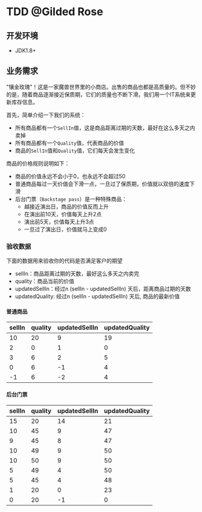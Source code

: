 # TDD @Gilded Rose

## 开发环境
 - JDK1.8+
 
## 业务需求

"镶金玫瑰"！这是一家魔兽世界里的小商店。出售的商品也都是高质量的。但不妙的是，随着商品逐渐接近保质期，它们的质量也不断下滑。我们用一个IT系统来更新库存信息。

首先，简单介绍一下我们的系统：

- 所有商品都有一个`SellIn`值，这是商品距离过期的天数，最好在这么多天之内卖掉
- 所有商品都有一个`Quality`值，代表商品的价值
- 商品的`SellIn`值和`Quality`值，它们每天会发生变化


商品的价格规则说明如下：

- 商品的价值永远不会小于0，也永远不会超过50
- 普通商品每过一天价值会下滑一点，一旦过了保质期，价值就以双倍的速度下滑
- 后台门票（`Backstage pass`）是一种特殊商品：
	- 越接近演出日，商品的价值反而上升
	- 在演出前10天，价值每天上升2点
	- 演出前5天，价值每天上升3点
	- 一旦过了演出日，价值就马上变成0

### 验收数据
下面的数据用来验收你的代码是否满足客户的期望

- sellIn：商品距离过期的天数，最好这么多天之内卖完
- quality：商品当前的价值
- updatedSellIn：经过n (sellIn - updatedSellIn) 天后，距离商品过期的天数
- updatedQuality: 经过n (sellIn - updatedSellIn) 天后, 商品的最新价值

#### 普通商品

| sellIn | quality | updatedSellIn | updatedQuality |
| ------ | ------- | ------------- | -------------- |
| 10     | 20      | 9             | 19             |
| 2      | 0       | 1             | 0              |
| 3      | 6       | 2             | 5              |
| 0      | 6       | -1            | 4              |
| -1     | 6       | -2            | 4              |

#### 后台门票

| sellIn | quality | updatedSellIn | updatedQuality |
| ------ | ------- | ------------- | -------------- |
| 15     | 20      | 14            | 21             |
| 10     | 45      | 9             | 47             |
| 9      | 45      | 8             | 47             |
| 10     | 49      | 9             | 50             |
| 10     | 50      | 9             | 50             |
| 5      | 49      | 4             | 50             |
| 5      | 45      | 4             | 48             |
| 1      | 20      | 0             | 23             |
| 0      | 20      | -1            | 0              |



